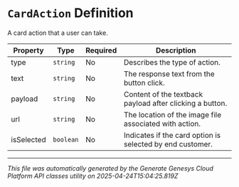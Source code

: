 # `CardAction` Definition

A card action that a user can take.

| Property | Type | Required | Description |
|----------|------|----------|-------------|
| type | `string` | No | Describes the type of action. |
| text | `string` | No | The response text from the button click. |
| payload | `string` | No | Content of the textback payload after clicking a button. |
| url | `string` | No | The location of the image file associated with action. |
| isSelected | `boolean` | No | Indicates if the card option is selected by end customer. |

---

*This file was automatically generated by the Generate Genesys Cloud Platform API classes utility on 2025-04-24T15:04:25.819Z*